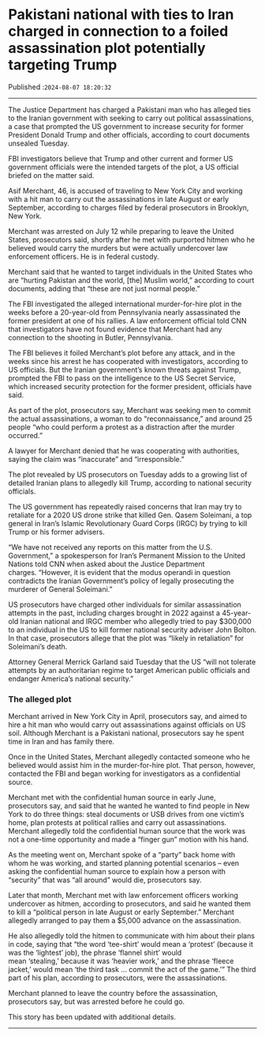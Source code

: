 # Pakistani national with ties to Iran charged in connection to a foiled assassination plot potentially targeting Trump

Published :`2024-08-07 18:20:32`

---

The Justice Department has charged a Pakistani man who has alleged ties to the Iranian government with seeking to carry out political assassinations, a case that prompted the US government to increase security for former President Donald Trump and other officials, according to court documents unsealed Tuesday.

FBI investigators believe that Trump and other current and former US government officials were the intended targets of the plot, a US official briefed on the matter said.

Asif Merchant, 46, is accused of traveling to New York City and working with a hit man to carry out the assassinations in late August or early September, according to charges filed by federal prosecutors in Brooklyn, New York.

Merchant was arrested on July 12 while preparing to leave the United States, prosecutors said, shortly after he met with purported hitmen who he believed would carry the murders but were actually undercover law enforcement officers. He is in federal custody.

Merchant said that he wanted to target individuals in the United States who are “hurting Pakistan and the world, [the] Muslim world,” according to court documents, adding that “these are not just normal people.”

The FBI investigated the alleged international murder-for-hire plot in the weeks before a 20-year-old from Pennsylvania nearly assassinated the former president at one of his rallies. A law enforcement official told CNN that investigators have not found evidence that Merchant had any connection to the shooting in Butler, Pennsylvania.

The FBI believes it foiled Merchant’s plot before any attack, and in the weeks since his arrest he has cooperated with investigators, according to US officials. But the Iranian government’s known threats against Trump, prompted the FBI to pass on the intelligence to the US Secret Service, which increased security protection for the former president, officials have said.

As part of the plot, prosecutors say, Merchant was seeking men to commit the actual assassinations, a woman to do “reconnaissance,” and around 25 people “who could perform a protest as a distraction after the murder occurred.”

A lawyer for Merchant denied that he was cooperating with authorities, saying the claim was “inaccurate” and “irresponsible.”

The plot revealed by US prosecutors on Tuesday adds to a growing list of detailed Iranian plans to allegedly kill Trump, according to national security officials.

The US government has repeatedly raised concerns that Iran may try to retaliate for a 2020 US drone strike that killed Gen. Qasem Soleimani, a top general in Iran’s Islamic Revolutionary Guard Corps (IRGC) by trying to kill Trump or his former advisers.

“We have not received any reports on this matter from the U.S. Government,” a spokesperson for Iran’s Permanent Mission to the United Nations told CNN when asked about the Justice Department charges. “However, it is evident that the modus operandi in question contradicts the Iranian Government’s policy of legally prosecuting the murderer of General Soleimani.”

US prosecutors have charged other individuals for similar assassination attempts in the past, including charges brought in 2022 against a 45-year-old Iranian national and IRGC member who allegedly tried to pay $300,000 to an individual in the US to kill former national security adviser John Bolton. In that case, prosecutors allege that the plot was “likely in retaliation” for Soleimani’s death.

Attorney General Merrick Garland said Tuesday that the US “will not tolerate attempts by an authoritarian regime to target American public officials and endanger America’s national security.”

### The alleged plot

Merchant arrived in New York City in April, prosecutors say, and aimed to hire a hit man who would carry out assassinations against officials on US soil. Although Merchant is a Pakistani national, prosecutors say he spent time in Iran and has family there.

Once in the United States, Merchant allegedly contacted someone who he believed would assist him in the murder-for-hire plot. That person, however, contacted the FBI and began working for investigators as a confidential source.

Merchant met with the confidential human source in early June, prosecutors say, and said that he wanted he wanted to find people in New York to do three things: steal documents or USB drives from one victim’s home, plan protests at political rallies and carry out assassinations. Merchant allegedly told the confidential human source that the work was not a one-time opportunity and made a “finger gun” motion with his hand.

As the meeting went on, Merchant spoke of a “party” back home with whom he was working, and started planning potential scenarios – even asking the confidential human source to explain how a person with “security” that was “all around” would die, prosecutors say.

Later that month, Merchant met with law enforcement officers working undercover as hitmen, according to prosecutors, and said he wanted them to kill a “political person in late August or early September.” Merchant allegedly arranged to pay them a $5,000 advance on the assassination.

He also allegedly told the hitmen to communicate with him about their plans in code, saying that “the word ‘tee-shirt’ would mean a ‘protest’ (because it was the ‘lightest’ job), the phrase ‘flannel shirt’ would mean ‘stealing,’ because it was ‘heavier work,’ and the phrase ‘fleece jacket,’ would mean ‘the third task … commit the act of the game.’” The third part of his plan, according to prosecutors, were the assassinations.

Merchant planned to leave the country before the assassination, prosecutors say, but was arrested before he could go.

This story has been updated with additional details.

---

